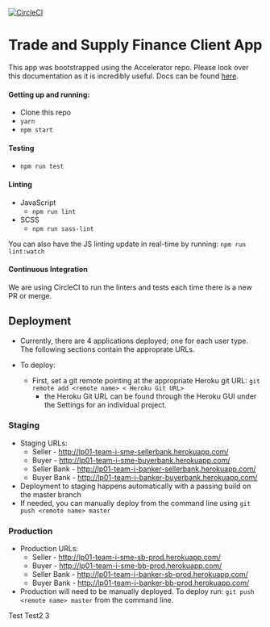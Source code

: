 [![CircleCI](https://circleci.com/gh/CognizantStudio/trade-finance-client/tree/master.svg?style=svg&circle-token=94f403cac177feb611d4ff2be7f5bf639e11f8ad)](https://circleci.com/gh/CognizantStudio/trade-finance-client/tree/master)

# Trade and Supply Finance Client App

This app was bootstrapped using the Accelerator repo. Please look over this documentation as it is incredibly useful. Docs can be found [here](docs/accelerator-starter.md).

#### Getting up and running:
- Clone this repo
- `yarn`
- `npm start`

#### Testing
- `npm run test`

#### Linting
- JavaScript
  * `npm run lint`
- SCSS
  * `npm run sass-lint`

You can also have the JS linting update in real-time by running: `npm run lint:watch`

#### Continuous Integration
We are using CircleCI to run the linters and tests each time there is a new PR or merge.

## Deployment
- Currently, there are 4 applications deployed; one for each user type. The following sections contain the approprate URLs.

- To deploy:
  * First, set a git remote pointing at the appropriate Heroku git URL: `git remote add <remote name> <
Heroku Git URL>`
    * the Heroku Git URL can be found through the Heroku GUI under the Settings for an individual project.

### Staging
- Staging URLs:
  * Seller - http://lp01-team-i-sme-sellerbank.herokuapp.com/
  * Buyer - http://lp01-team-i-sme-buyerbank.herokuapp.com/
  * Seller Bank - http://lp01-team-i-banker-sellerbank.herokuapp.com/
  * Buyer Bank - http://lp01-team-i-banker-buyerbank.herokuapp.com/
- Deployment to staging happens automatically with a passing build on the master branch
- If needed, you can manually deploy from the command line using `git push <remote name> master`

### Production
- Production URLs:
  * Seller - http://lp01-team-i-sme-sb-prod.herokuapp.com/
  * Buyer - http://lp01-team-i-sme-bb-prod.herokuapp.com/
  * Seller Bank - http://lp01-team-i-banker-sb-prod.herokuapp.com/
  * Buyer Bank - http://lp01-team-i-banker-bb-prod.herokuapp.com/
- Production will need to be manually deployed. To deploy run: `git push <remote name> master` from the command line.

Test
Test2 3